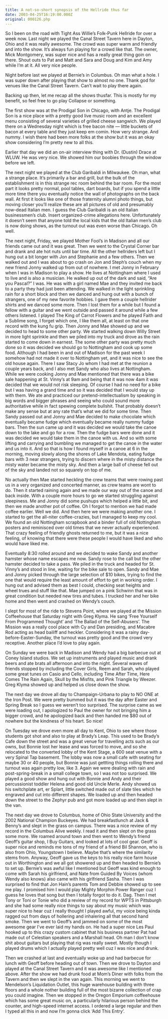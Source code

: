 ```yaml
---
title: A not-so-short synopsis of the Hellride thus far
date: 2003-04-25T16:19:00.000Z
original: 000126.php
---
```


So I been on the road with Tight Ass Willie’s Folk-Punk Hellride for over a week now. Last night we played the Canal Street Tavern here in Dayton, Ohio and it was really awesome. The crowd was super warm and friendly and into the show. It’s always fun playing for a crowd like that. The owner, Mick Montgomery, was super nice and has a really great thing goin on there. Shout outs to Pat and Matt and Sara and Doug and Kim and Amy while I’m at it. All very nice people.

Night before last we played at Bernie’s in Columbus. Oh man what a hole. I was super down after playing that show to almost no one. Thank god for venues like the Canal Street Tavern. Can’t wait to play there again.

Backing up then, let me recap all the shows thusfar. This is mostly for my benefit, so feel free to go play Collapse or something.

The first show was at the Prodigal Son in Chicago, with Antje. The Prodigal Son is a nice place with a pretty good live music room and an excellent menu consisting of several varieties of grilled cheese sangwich. We played there on a Wednesday night which is free bacon nite — little buckets of bacon at every table and they just keep em comin. How very strange. And nummy. I wish there had been more folks at the show but it was an okay show considering I’m pretty new to all this.

Earlier that day we did an on-air interview thing with Dr. (Dustin) Drace at WLUW. He was very nice. We showed him our boobies through the window before we left.

The next night we played at the Club Garibaldi in Milwaukee. Oh man, what a strange place. It’s primarily a bar and grill, but the bulk of the establishment is in this strange rec room behind the bar room. For the most part it looks pretty normal, pool tables, dart boards, but if you spend a little more time there you eventually notice the wall of photographs on the back wall. At first it looks like one of those fraternity alumni photo things, but moving closer you’ll realize these are all pictures of old and presumably now-dead Italian men. I guess the Club Garibaldi is an old Italian businessmen’s club. Insert organized-crime allegations here. Unfortunately it doesn’t seem that anyone told the local kids that the old Italian men’s club is now doing shows, as the turnout out was even worse than Chicago. Oh well.

The next night, Friday, we played Mother Fool’s in Madison and all our friends came out and it was great. Then we went to the Crystal Corner bar and drank and ate hot nuts until bar time. All the other hellriders left but I hung out a bit longer with Jon and Stephanie and a few others. Then we walked out and I was about to go crash on Jon and Steph’s couch when my new friend Jonny walked up from out of nowhere. I met Jonny in February when I was in Madison to play a show. He lives at Nottingham where I used to live and is also a musician. He walked up out of the dark and said, “Are you Pascal?” I was. He was with a girl named Mae and they invited me back to a party they had just been attending. We walked in the light sprinkling rain for a short block and then we danced and hung out with a bunch of strangers, one of my new favorite hobbies. I gave them a couple hellrider shirts and we danced some more. Then I lost them for a while but I found a fellow with a guitar and we went outside and passed it around while a few others listened. I played The King of Carrot Flowers and he played Faith and a Sublime song, I forget which one, I like them all, at least on that one record with the kung fu grip. Then Jonny and Mae showed up and we decided to head to some other party. We started walking down Willy Street in more light sprinkle and then we piled into my truck and drove as the rain started to come down in earnest. The some other party was pretty much done so it was decided we should go to Nottingham and cook up some food. Although I had been in and out of Madison for the past week I somehow had not made it over to Nottingham yet, and it was nice to see the old house again. There I saw Stacy Jo whom I had met at the reunion a couple years back, and I also met Sandy who also lives at Nottingham. While we were cooking Jonny and Mae mentioned that there was a bike sale happening at St. Vinny’s at 9am and being that it was now 4am it was decided that we would not risk sleeping. Of course I had no need for a bike but I was having a grand time and so it was decided that I would stay up with them. We ate and practiced our pretend-intellectualism by speaking in big words and bigger phrases and seeing who could sound more authoritative while in fact spewing complete bullshit. That probably doesn’t make any sense but at any rate that’s what we did for some time. Then Sandy passed out and Jonny and Mae decided to make chocolate which eventually became fudge which eventually became really nummy fudge bars. Then the sun came up and it was decided we would take the canoe down to the lake and go for a row. Then the fudge bars were done and it was decided we would take them in the canoe with us. And so with some lifting and carrying and bumbling we managed to get the canoe in the water and us into it. And so that is how I found myself in a canoe at 6 in the morning, moving slowly along the shores of Lake Mendota, eating fudge bars with 3 near strangers, trying to discern where in the misty distance the misty water became the misty sky. And then a large ball of cheese fell out of the sky and landed not so squarely on top of me.

No actually then Mae started heckling the crew teams that were rowing past us in a very organized and concerted manner, as crew teams are wont to do. Then it started raining again and we made our way out of the canoe and back inside. With a couple more hours to go we started struggling against sleepiness. Me and Jonny did some pushups which helped a little bit, and then we made another pot of coffee. Oh I forgot to mention we had made coffee earlier. Well we did. And then here we were making another one. I started to get the all-niter coffee-crazies, but I managed to keep my cool. We found an old Nottingham scrapbook and a binder full of old Nottingham posters and reminisced over old times that we never actually experienced. That crazy feeling of friendly ghosts returned to me, but it was a nice feeling, of knowing that there were these people I would have liked and who would have liked me.

Eventually 8:30 rolled around and we decided to wake Sandy and another hamster whose name escapes me now. Sandy rose to the call but the other hamster decided to take a pass. We piled in the truck and headed for St. Vinny’s and stood in line, waiting for the bike sale to open. Sandy and Mae and Jonny picked through the large selection of $10 bikes, trying to find the one that would require the least amount of effort to get in working order. I hung out and advised them as best I could, checking seat heights and wheel trues and stuff like that. Mae jumped on a pink Schwinn that was in great condition but needed new tires and tubes. I trucked her and her bike home and then went and crashed on Wendy’s couch.

I slept for most of the ride to Stevens Point, where we played at the Mission Coffeehouse that Saturday night with Greg Klyma. He sang ‘Free Yourself From Programmed Thought’ and ‘The Ballad of the Self-Abusers’. The Mission was a really cool place with Cy and Dan presiding, and Macabre Rod acting as head bailiff and heckler. Considering it was a rainy day-before-Easter-Sunday, the turnout was pretty good and the crowd very receptive. Another place I’d love to play again.

On Sunday we were back in Madison and Wendy had a big barbecue out at Coney Island studios. We set up instruments and played music and drank beers and ate brats all afternoon and into the night. Several waves of friends stopped by including the Cover Girls, Reem and Sarah, who played some great tunes on Casio and Cello, including Time After Time, Here Comes The Rain Again, Skull by the Misfits, and Pink Triangle by Weezer. Greg Klyma showed up and helped us close down the show.

The next day we drove all day to Champaign-Urbana to play to NO ONE at the Iron Post. We were pretty bummed but it was the day after Easter and Spring Break so I guess we weren’t too surprised. The surprise came as we were loading out, I apologized to Paul the owner for not bringing him a bigger crowd, and he apologized back and then handed me $80 out of nowhere but the kindness of his heart. So nice!

On Tuesday we drove even more all day to Kent, Ohio to see where those students got shot and also to play at Brady’s Leap. This used to be Brady’s Cafe down the street and was a great venue for travelling acts such as our owns, but Bonnie lost her lease and was forced to move, and so she relocated to the converted lobby of the Kent Stage, a 600 seat venue with a very Spinal Tap basement. The lobby was now a small cafe with seating for maybe 30 or 40 people, but Bonnie was just gettting things rolling there and turnout was again pretty low, like 3. Again we were dealing with rain and post-spring-break in a small college town, so I was not too surprised. We played a good show and hung out with Bonnie and Andy and their percussionist toddler Helena and good old Uncle Merle. Andy showed us his switchplate art, er Splart, little switched made out of slate tiles which he engraved and cut into different shapes. We loaded up and then headed down the street to the Zephyr pub and got more loaded up and then slept in the van.

The next day we drove to Columbus, home of Ohio State University and the 2002 National Champion Buckeyes. We had breakfastlunch at Jack & Benny’s and slept in the grass on campus. There was a nice review of my record in the Columbus Alive weekly. I read it and then slept on the grass some more. We roamed around town and then went to Wendy’s friend Geoff’s guitar shop, I Buy Guitars, and looked at lots of cool gear. Geoff is super nice and reminds me tons of my friend of a friend Bil Shannon, who is also from Ohio, Youngstown I believe. Maybe that’s where the similarity stems from. Anyway, Geoff gave us the keys to his really nice farm house out in Worthington and we all got showered up and then headed to Bernie’s to set up. Bernie’s was awful like I mentioned but Geoff was kind enough to come with Sarah his girlfriend, and Nate from Guided By Voices (whom Wendy also knows) also came with his girlfriend Sasha. Then I was surprised to find that Jon Hain’s parents Tom and Debbie showed up to see me play. I promised him I would play Mighty Morphin Power Ranger cuz I guess he loves that song but then I totally forgot to do it. Dag. Then I met Tony or Toni or Tonie who did a review of my record for WPTS in Pittsburgh and she had some really nice things to say about my music which was super nice to hear cuz I really thought I played awful, my voice being kinda ragged out from days of hollering and inhalering all that second hand smoke. Then we went to Geoff’s and jammed on some of the most awesome gear I’ve ever laid my hands on. He had a super nice Les Paul hooked up to this crazy custom cabinet that his business partner Pat had made out of Celestian speakers and a Marshall head. Oh man I don’t know shit about guitars but playing that rig was really sweet. Mostly though I played drums which I actually played pretty well cuz I was nice and drunk.

Then we crashed at last and eventually woke up and had barbecue for lunch with Geoff before heading out of town. Then we drove to Dayton and played at the Canal Street Tavern and it was awesome like I mentioned above. After the show we had drunk food at Mom’s Diner with folks from the Tavern and then we slept in the van again. This morning we went to Mendelson’s Liquidation Outlet, this huge warehouse building with three floors and a whole nother building full of the most bizarre collection of crap you could imagine. Then we stopped in the Oregon Emporium coffeehouse which has some great music on, a particularly hilarious person behind the counter, and high-speed internet access. I ordered a large regular and then I typed all this in and now I’m gonna click ‘Add This Entry’.

